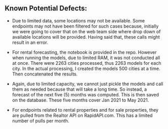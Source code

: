 ## Known Potential Defects:

* Due to limited data, some locations may not be available. Some endpoints may not have been filtered for such cases because, initially we were going to cover that on the web team side where drop down of available locations will be provided. Having said that, these calls might result in an error. 


* For rental forecasting, the notebook is provided in the repo. However when running the models, due to limited RAM, it was not conducted all at once. There were 2263 cities processed, thus 2263 models for each city.  In the actual processing, I created the models 500 cities at a time. Then concatenated the results.


* Again, due to limited capacity, we cannot just pickle the models and call them as needed because that will take a long time. So instead, a forecast of the next five (5) months was computed. This is then saved on the database. These five months cover Jan 2021 to May 2021.


* For endpoints related to rental properties and for sale properties, they are pulled from the Realtor API on RapidAPI.com. This has a limited number of pulls per month.
